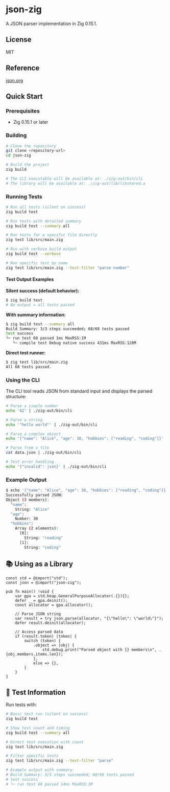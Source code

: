 # json-zig

A JSON parser implementation in Zig 0.15.1.

## License

MIT

## Reference

[json.org](https://www.json.org/json-en.html)

## Quick Start

### Prerequisites

- Zig 0.15.1 or later

### Building

```bash
# Clone the repository
git clone <repository-url>
cd json-zig

# Build the project
zig build

# The CLI executable will be available at: ./zig-out/bin/cli
# The library will be available at: ./zig-out/lib/libshared.a
```

### Running Tests

```bash
# Run all tests (silent on success)
zig build test

# Run tests with detailed summary
zig build test --summary all

# Run tests for a specific file directly
zig test lib/src/main.zig

# Run with verbose build output
zig build test --verbose

# Run specific test by name
zig test lib/src/main.zig --test-filter "parse number"
```

#### Test Output Examples

**Silent success (default behavior):**

```bash
$ zig build test
# No output = all tests passed
```

**With summary information:**

```bash
$ zig build test --summary all
Build Summary: 3/3 steps succeeded; 68/68 tests passed
test success
└─ run test 68 passed 1ms MaxRSS:1M
   └─ compile test Debug native success 431ms MaxRSS:128M
```

**Direct test runner:**

```bash
$ zig test lib/src/main.zig
All 68 tests passed.
```

### Using the CLI

The CLI tool reads JSON from standard input and displays the parsed structure:

```bash
# Parse a simple number
echo '42' | ./zig-out/bin/cli

# Parse a string
echo '"hello world"' | ./zig-out/bin/cli

# Parse a complex object
echo '{"name": "Alice", "age": 30, "hobbies": ["reading", "coding"]}' | ./zig-out/bin/cli

# Parse from a file
cat data.json | ./zig-out/bin/cli

# Test error handling
echo '{"invalid": json}' | ./zig-out/bin/cli
```

### Example Output

```bash
$ echo '{"name": "Alice", "age": 30, "hobbies": ["reading", "coding"]}' | ./zig-out/bin/cli
Successfully parsed JSON:
Object (3 members):
  "name":
    String: "Alice"
  "age":
    Number: 30
  "hobbies":
    Array (2 elements):
      [0]:
        String: "reading"
      [1]:
        String: "coding"
```

## 📚 Using as a Library

```zig
const std = @import("std");
const json = @import("json-zig");

pub fn main() !void {
    var gpa = std.heap.GeneralPurposeAllocator(.{}){};
    defer _ = gpa.deinit();
    const allocator = gpa.allocator();

    // Parse JSON string
    var result = try json.parse(allocator, "{\"hello\": \"world\"}");
    defer result.deinit(allocator);

    // Access parsed data
    if (result.token) |token| {
        switch (token) {
            .object => |obj| {
                std.debug.print("Parsed object with {} members\n", .{obj.members.items.len});
            },
            else => {},
        }
    }
}
```

## 🧪 Test Information

Run tests with:

```bash
# Basic test run (silent on success)
zig build test

# Show test count and timing
zig build test --summary all

# Direct test execution with count
zig test lib/src/main.zig

# Filter specific tests
zig test lib/src/main.zig --test-filter "parse"

# Example output with summary:
# Build Summary: 3/3 steps succeeded; 68/68 tests passed
# test success
# └─ run test 68 passed 14ms MaxRSS:1M
```
